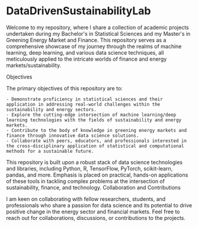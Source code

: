 # DataDrivenSustainabilityLab
Welcome to my repository, where I share a collection of academic projects undertaken during my Bachelor's in Statistical Sciences and my Master's in Greening Energy Market and Finance. This repository serves as a comprehensive showcase of my journey through the realms of machine learning, deep learning, and various data science techniques, all meticulously applied to the intricate worlds of finance and energy markets/sustainability.

Objectives

The primary objectives of this repository are to:

    - Demonstrate proficiency in statistical sciences and their application in addressing real-world challenges within the sustainability and energy sectors.
    - Explore the cutting-edge intersection of machine learning/deep learning technologies with the fields of sustainability and energy markets.
    - Contribute to the body of knowledge in greening energy markets and finance through innovative data science solutions.
    - Collaborate with peers, educators, and professionals interested in the cross-disciplinary application of statistical and computational methods for a sustainable future.

This repository is built upon a robust stack of data science technologies and libraries, including Python, R, TensorFlow, PyTorch, scikit-learn, pandas, and more. Emphasis is placed on practical, hands-on applications of these tools in tackling complex problems at the intersection of sustainability, finance, and technology.
Collaboration and Contributions

I am keen on collaborating with fellow researchers, students, and professionals who share a passion for data science and its potential to drive positive change in the energy sector and financial markets. Feel free to reach out for collaborations, discussions, or contributions to the projects.
